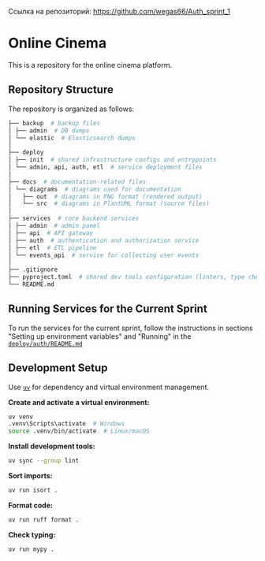 Ссылка на репозиторий:
https://github.com/wegas66/Auth_sprint_1

# Online Cinema

This is a repository for the online cinema platform.

## Repository Structure

The repository is organized as follows:

```python
├── backup  # backup files
│ ├── admin  # DB dumps
│ └── elastic  # Elasticsearch dumps
│
├── deploy
│ ├── init  # shared infrastructure configs and entrypoints
│ └── admin, api, auth, etl  # service deployment files
│
├── docs  # documentation-related files
│ └── diagrams  # diagrams used for documentation
│   ├── out  # diagrams in PNG format (rendered output)
│   └── src  # diagrams in PlantUML format (source files)
│
├── services  # core backend services
│ ├── admin  # admin panel
│ ├── api  # API gateway 
│ ├── auth  # authentication and authorization service
│ ├── etl  # ETL pipeline
│ └── events_api  # service for collecting user events
│
├── .gitignore
├── pyproject.toml  # shared dev tools configuration (linters, type checkers)
└── README.md
```

## Running Services for the Current Sprint

To run the services for the current sprint, follow the instructions  in sections "Setting up environment variables" and "Running" in the [`deploy/auth/README.md`](./deploy/auth/README.md)

## Development Setup

Use [`uv`](https://github.com/astral-sh/uv) for dependency and virtual environment management.

**Create and activate a virtual environment:**

```bash
uv venv
.venv\Scripts\activate  # Windows
source .venv/bin/activate  # Linux/macOS
```

**Install development tools:**

```bash
uv sync --group lint
```

**Sort imports:**

```bash
uv run isort .
```

**Format code:**

```bash
uv run ruff format .
```

**Check typing:**

```bash
uv run mypy .
```

